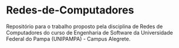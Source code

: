 # Redes-de-Computadores
Repositório para o trabalho proposto pela disciplina de Redes de Computadores do curso de Engenharia de Software da Universidade Federal do Pampa (UNIPAMPA) - Campus Alegrete.
